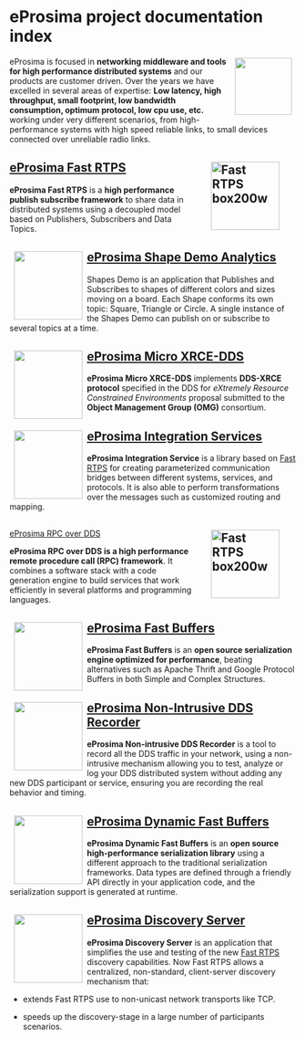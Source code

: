 # eProsima project documentation index

<a href="http://www.eprosima.com"><img src="https://encrypted-tbn3.gstatic.com/images?q=tbn:ANd9GcSd0PDlVz1U_7MgdTe0FRIWD0Jc9_YH-gGi0ZpLkr-qgCI6ZEoJZ5GBqQ" align="right" hspace="8" vspace="2" width="100" height="100" ></a> 
eProsima is focused in **networking middleware and
 tools for high performance distributed systems** and our products are customer driven.
 Over the years we have excelled in several areas of expertise: **Low latency, high throughput, small footprint,
 low bandwidth consumption, optimum protocol, low cpu use, etc.** working under very different scenarios,
 from high-performance systems with high speed reliable links, to small devices connected over unreliable radio links.

## <a href="http://eprosima-fast-rtps.readthedocs.io"> <img style="margin-right: 30px; margin-left: 30px; float: right;" alt="Fast RTPS box200w" src="http://www.eprosima.com/images/boxes/Fast_RTPS_box200w.png" align="left" hspace="8" vspace="2" width="120" height="120"> </a> [eProsima Fast RTPS](http://eprosima-fast-rtps.readthedocs.io)

**eProsima Fast RTPS** is a **high performance publish subscribe framework** to share data in distributed systems using
 a decoupled model based on Publishers, Subscribers and Data Topics.

## <a href="https://eprosima-shapes-demo.readthedocs.io/en/latest/"><img src="https://www.eprosima.com/images/screenshots/eProsima-Shapes-Demo.png" align="left" hspace="8" vspace="2" width="120" height="120" ></a> [eProsima Shape Demo Analytics](https://eprosima-shapes-demo.readthedocs.io/en/latest/)

Shapes Demo is an application that Publishes and Subscribes to shapes of different colors and sizes moving on a board.
 Each Shape conforms its own topic: Square, Triangle or Circle. A single instance of the Shapes Demo can publish on or
 subscribe to several topics at a time.

## <a href="https://micro-xrce-dds.readthedocs.io/en/latest/introduction.html"><img src="https://encrypted-tbn3.gstatic.com/images?q=tbn:ANd9GcSd0PDlVz1U_7MgdTe0FRIWD0Jc9_YH-gGi0ZpLkr-qgCI6ZEoJZ5GBqQ" align="left" hspace="8" vspace="2" width="120" height="120" > </a> [eProsima Micro XRCE-DDS](https://micro-xrce-dds.readthedocs.io/en/latest/introduction.html)
**eProsima Micro XRCE-DDS** implements **DDS-XRCE protocol** specified in the DDS for *eXtremely Resource Constrained
 Environments* proposal submitted to the **Object Management Group (OMG)** consortium.

## <a href="https://integration-services.readthedocs.io/en/latest/"><img src="https://encrypted-tbn3.gstatic.com/images?q=tbn:ANd9GcSd0PDlVz1U_7MgdTe0FRIWD0Jc9_YH-gGi0ZpLkr-qgCI6ZEoJZ5GBqQ" align="left" hspace="8" vspace="2" width="120" height="120" > </a> [eProsima Integration Services](https://integration-services.readthedocs.io/en/latest/)

**eProsima Integration Service** is a library based on [Fast RTPS](http://eprosima-fast-rtps.readthedocs.io) for
 creating parameterized communication bridges between different systems, services, and protocols.
It is also able to perform transformations over the messages such as customized routing and mapping.

## <a href="https://www.eprosima.com/docs/rpc-over-dds/1.0.3/pdf/eprosima-fast-rtps/User-Manual.pdf"><img style="margin-right: 30px; margin-left: 30px; float: right;" alt="Fast RTPS box200w" src="http://www.eprosima.com/images/boxes/RPC_over_DDS_box200.png" align="left" hspace="8" vspace="2" width="120" height="120">
[eProsima RPC over DDS](https://www.eprosima.com/docs/rpc-over-dds/1.0.3/pdf/eprosima-fast-rtps/User-Manual.pdf)

**eProsima RPC over DDS is a high performance remote procedure call (RPC) framework**. It combines a software stack with
 a code generation engine to build services that work efficiently in several platforms and programming languages. 


## <a href="https://www.eprosima.com/docs/fast-buffers/0.3.0/pdf/User-Manual.pdf"><img src="https://www.eprosima.com/images/boxes/Fast_Buffers_box200b.png" align="left" hspace="8" vspace="2" width="120" height="120" ></a> [eProsima Fast Buffers](https://www.eprosima.com/docs/fast-buffers/0.3.0/pdf/User-Manual.pdf)

**eProsima Fast Buffers** is an **open source serialization engine optimized for performance**, beating alternatives
 such as Apache Thrift and Google Protocol Buffers in both Simple and Complex Structures.


## <a href="https://www.eprosima.com/docs/non-intrusive-dds-recorder/1.0.0/pdf/User-Manual.pdf"><img src="https://encrypted-tbn3.gstatic.com/images?q=tbn:ANd9GcSd0PDlVz1U_7MgdTe0FRIWD0Jc9_YH-gGi0ZpLkr-qgCI6ZEoJZ5GBqQ" align="left" hspace="8" vspace="2" width="120" height="120" ></a> [eProsima Non-Intrusive DDS Recorder](https://www.eprosima.com/docs/non-intrusive-dds-recorder/1.0.0/pdf/User-Manual.pdf)

**eProsima Non-intrusive DDS Recorder** is a tool to record all the DDS traffic in your network, using a non-intrusive
 mechanism allowing you to test, analyze or log your DDS distributed system without adding any new DDS participant or
 service, ensuring you are recording the real behavior and timing.


## <a href="https://www.eprosima.com/docs/dynamic-fast-buffers/0.2.0/pdf/User-Manual.pdf"><img src="https://encrypted-tbn3.gstatic.com/images?q=tbn:ANd9GcSd0PDlVz1U_7MgdTe0FRIWD0Jc9_YH-gGi0ZpLkr-qgCI6ZEoJZ5GBqQ" align="left" hspace="8" vspace="2" width="120" height="120" ></a> [eProsima Dynamic Fast Buffers ](https://www.eprosima.com/docs/dynamic-fast-buffers/0.2.0/pdf/User-Manual.pdf)

**eProsima Dynamic Fast Buffers** is an **open source high-performance serialization library** using a different
 approach to the traditional serialization frameworks. Data types are defined through a friendly API directly in your
 application code, and the serialization support is generated at runtime.

## <a href="https://discovery-server.readthedocs.io/en/latest/"><img src="https://encrypted-tbn3.gstatic.com/images?q=tbn:ANd9GcSd0PDlVz1U_7MgdTe0FRIWD0Jc9_YH-gGi0ZpLkr-qgCI6ZEoJZ5GBqQ" align="left" hspace="8" vspace="2" width="120" height="120" ></a> [eProsima Discovery Server](https://integration-services.readthedocs.io/en/latest/)

**eProsima Discovery Server** is an application that simplifies the use and testing of the new
[Fast RTPS](http://eprosima-fast-rtps.readthedocs.io) discovery capabilities. Now Fast RTPS allows a centralized,
 non-standard, client-server discovery mechanism that:

+ extends Fast RTPS use to non-unicast network transports like TCP.

+ speeds up the discovery-stage in a large number of participants scenarios.
